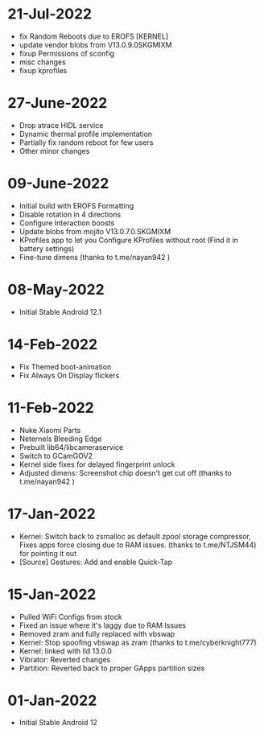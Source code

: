 # 21-Jul-2022
- fix Random Reboots due to EROFS [KERNEL]
- update vendor blobs from V13.0.9.0SKGMIXM 
- fixup Permissions of sconfig
- misc changes
- fixup kprofiles

# 27-June-2022
- Drop atrace HIDL service
- Dynamic thermal profile implementation
- Partially fix random reboot for few users
- Other minor changes

# 09-June-2022
- Initial build with EROFS Formatting
- Disable rotation in 4 directions
- Configure Interaction boosts
- Update blobs from mojito V13.0.7.0.SKGMIXM
- KProfiles app to let you Configure KProfiles without root (Find it in battery settings)
- Fine-tune dimens (thanks to t.me/nayan942 )

# 08-May-2022
- Initial Stable Android 12.1

# 14-Feb-2022
- Fix Themed boot-animation 
- Fix Always On Display flickers

# 11-Feb-2022
- Nuke Xiaomi Parts
- Neternels Bleeding Edge 
- Prebuilt lib64/libcameraservice
- Switch to GCamGOV2  
- Kernel side fixes for delayed fingerprint unlock
- Adjusted dimens: Screenshot chip doesn't get cut off (thanks to t.me/nayan942 )

# 17-Jan-2022
- Kernel: Switch back to zsmalloc as default zpool storage compressor, Fixes apps force closing due to RAM issues. (thanks to t.me/NTJSM44)  for pointing it out 
- [Source] Gestures: Add and enable Quick-Tap

# 15-Jan-2022
- Pulled WiFi Configs from stock
- Fixed an issue where it's laggy due to RAM Issues
- Removed zram and fully replaced with vbswap
- Kernel: Stop spoofing vbswap as zram (thanks to t.me/cyberknight777)
- Kernel: linked with lld 13.0.0
- Vibrator: Reverted changes
- Partition: Reverted back to proper GApps partition sizes

# 01-Jan-2022
- Initial Stable Android 12
